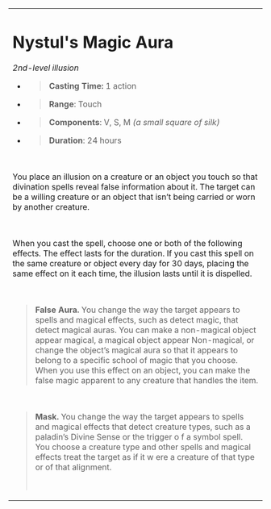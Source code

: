 <table><tbody><tr class="odd"><td><h1 id="nystuls-magic-aura"><strong>Nystul's Magic Aura</strong></h1><p><em>2nd-level illusion</em></p><ul><li><blockquote><p><strong>Casting Time:</strong> 1 action</p></blockquote></li><li><blockquote><p><strong>Range</strong>: Touch</p></blockquote></li><li><blockquote><p><strong>Components</strong>: V, S, M <em>(a small square of silk)</em></p></blockquote></li><li><blockquote><p><strong>Duration</strong>: 24 hours</p></blockquote></li></ul><p> </p><p>You place an illusion on a creature or an object you touch so that divination spells reveal false information about it. The target can be a willing creature or an object that isn’t being carried or worn by another creature.</p><p> </p><p>When you cast the spell, choose one or both of the following effects. The effect lasts for the duration. If you cast this spell on the same creature or object every day for 30 days, placing the same effect on it each time, the illusion lasts until it is dispelled.</p><p> </p><blockquote><p><strong>False Aura.</strong> You change the way the target appears to spells and magical effects, such as detect magic, that detect magical auras. You can make a non-magical object appear magical, a magical object appear Non-magical, or change the object’s magical aura so that it appears to belong to a specific school of magic that you choose. When you use this effect on an object, you can make the false magic apparent to any creature that handles the item.</p></blockquote><p> </p><blockquote><p><strong>Mask.</strong> You change the way the target appears to spells and magical effects that detect creature types, such as a paladin’s Divine Sense or the trigger o f a symbol spell. You choose a creature type and other spells and magical effects treat the target as if it w ere a creature of that type or of that alignment.</p><p> </p></blockquote></td></tr></tbody></table>
